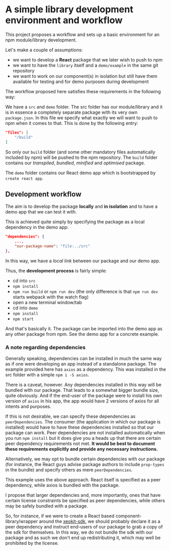 # A simple library development environment and workflow

This project proposes a workflow and sets up a basic environment for an npm module/library development.

Let's make a couple of assumptions:
- we want to develop a **React** package that we later wish to push to npm
- we want to have the `library` itself and a `demo/example` in the same git repository
- we want to work on our component(s) in isolation but still have them available for testing and for demo purposes during development

The workflow proposed here satisfies these requirements in the following way:

We have a `src` and `demo` folder. The src folder has our module/library and it is in essence a completely separate package with its very own `package.json`. In this file we specify what exactly we will want to push to npm when it comes to that. This is done by the following entry:

```json
"files": [
    "/build"
]
```

So only our `build` folder (and some other mandatory files automatically included by npm) will be pushed to the npm repository. The `build` folder contains our *transpiled*, *bundled*, *minified* and *optimised* package.

The `demo` folder contains our React demo app which is bootstrapped by `create react app`.

## Development workflow

The aim is to develop the package **locally** and **in isolation** and to have a demo app that we can test it with.

This is achieved quite simply by specifying the package as a local dependency in the demo app:

```json
"dependencies": {
    ...,
    "our-package-name": "file:../src"
},
```

In this way, we have a *local link* between our package and our demo app.

Thus, the **development process** is fairly simple:

- cd into `src`
- `npm install`
- `npm run build` or `npm run dev` (the only difference is that `npm run dev` starts webpack with the watch flag)
- open a new terminal window/tab
- cd into `demo`
- `npm install`
- `npm start`

And that's basically it. The package can be imported into the demo app as any other package from npm. See the demo app for a concrete example.

### A note regarding dependencies
Generally speaking, dependencies can be installed in much the same way as if one were developing an app instead of a standalone package. The example provided here has `axios` as a dependency. This was installed in the src folder with a simple `npm i -S axios`.

There is a caveat, however. Any dependencies installed in this way will be bundled with our package. That leads to a somewhat bigger bundle size, quite obviously. And if the end-user of the package were to install his own version of `axios` in his app, the app would have 2 versions of axios for all intents and purposes.

If this is not desirable, we can specify these dependencies as `peerDependencies`. The consumer (the application in which our package is installed) would have to have these dependencies installed so that our package can work. Peer dependencies are not installed automatically when you run `npm install` but it does give you a heads up that there are certain peer dependency requirements not met. **It would be best to document these requirements explicitly and provide any necessary instructions.**

Alternatively, we may opt to bundle certain dependencies with our package (for instance, the React guys advise package authors to include `prop-types` in the bundle) and specify others as mere `peerDependencies`.

This example uses the above approach. React itself is specified as a peer dependency, while axios is bundled with the package.

I propose that larger dependencies and, more importantly, ones that have certain license constraints be specified as peer dependencies, while others may be safely bundled with a package.

So, for instance, if we were to create a React based component-library/wrapper around the [xeokit-sdk](https://github.com/xeokit/xeokit-sdk), we should probably declare it as a peer dependency and instruct end-users of our package to grab a copy of the sdk for themselves. In this way, we do not bundle the sdk with our package and as such we don't end up redistributing it, which may well be prohibited by the license.